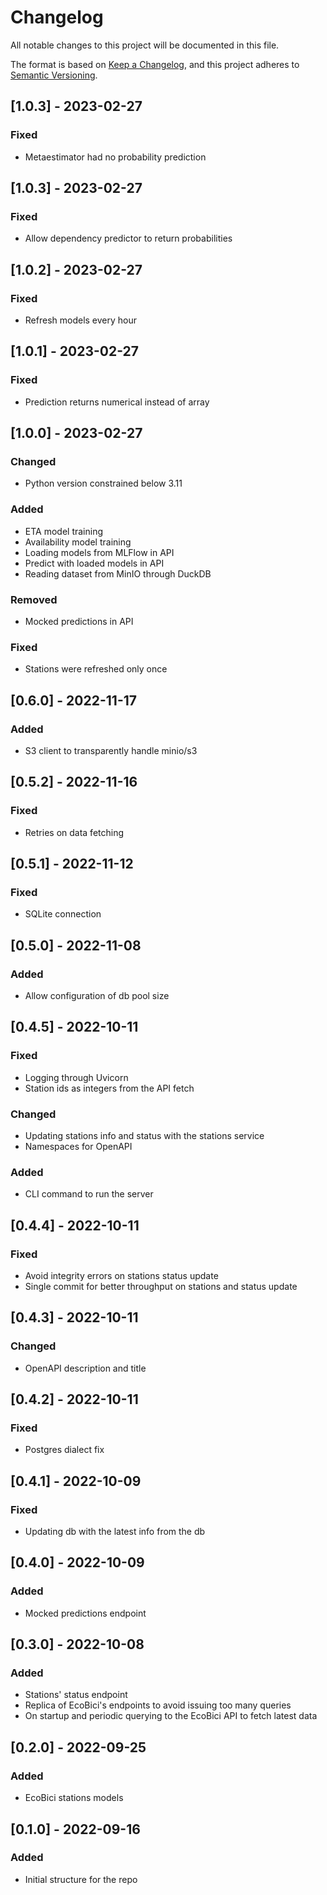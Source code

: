# Changelog

All notable changes to this project will be documented in this file.

The format is based on [Keep a Changelog](https://keepachangelog.com/en/1.0.0/),
and this project adheres to [Semantic Versioning](https://semver.org/spec/v2.0.0.html).

## [1.0.3] - 2023-02-27
### Fixed
- Metaestimator had no probability prediction

## [1.0.3] - 2023-02-27
### Fixed
- Allow dependency predictor to return probabilities

## [1.0.2] - 2023-02-27
### Fixed
- Refresh models every hour

## [1.0.1] - 2023-02-27
### Fixed
- Prediction returns numerical instead of array

## [1.0.0] - 2023-02-27
### Changed
- Python version constrained below 3.11

### Added
- ETA model training
- Availability model training
- Loading models from MLFlow in API
- Predict with loaded models in API
- Reading dataset from MinIO through DuckDB

### Removed
- Mocked predictions in API

### Fixed
- Stations were refreshed only once

## [0.6.0] - 2022-11-17
### Added
- S3 client to transparently handle minio/s3

## [0.5.2] - 2022-11-16
### Fixed
- Retries on data fetching

## [0.5.1] - 2022-11-12
### Fixed
- SQLite connection

## [0.5.0] - 2022-11-08
### Added
- Allow configuration of db pool size

## [0.4.5] - 2022-10-11
### Fixed
- Logging through Uvicorn
- Station ids as integers from the API fetch

### Changed
- Updating stations info and status with the stations service
- Namespaces for OpenAPI

### Added
- CLI command to run the server

## [0.4.4] - 2022-10-11
### Fixed
- Avoid integrity errors on stations status update
- Single commit for better throughput on stations and status update

## [0.4.3] - 2022-10-11
### Changed
- OpenAPI description and title

## [0.4.2] - 2022-10-11
### Fixed
- Postgres dialect fix

## [0.4.1] - 2022-10-09
### Fixed
- Updating db with the latest info from the db

## [0.4.0] - 2022-10-09
### Added
- Mocked predictions endpoint

## [0.3.0] - 2022-10-08
### Added
- Stations' status endpoint
- Replica of EcoBici's endpoints to avoid issuing too many queries
- On startup and periodic querying to the EcoBici API to fetch latest data

## [0.2.0] - 2022-09-25
### Added
- EcoBici stations models

## [0.1.0] - 2022-09-16
### Added
- Initial structure for the repo
